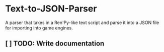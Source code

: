# Text-to-JSON-Parser

A parser that takes in a Ren'Py-like text script and parse it into a JSON file for importing into game engines.

## [ ] TODO: Write documentation
